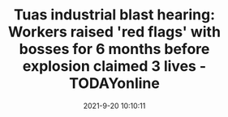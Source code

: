 ---
"title": "Tuas industrial blast hearing: Workers raised 'red flags' with bosses for 6 months before explosion claimed 3 lives - TODAYonline"
"date": "2021-9-20 10:10:11"
"feed_name": "GOOGLENEWSINDUSTRIAL"
"feed_website": "https://news.google.com/search?q=industrial%2Bincident&hl=en-US&gl=US&ceid=US:en"
"feed_rss": "https://news.google.com/rss/search?q=industrial%2Bincident&hl=en-US&gl=US&ceid=US:en"
"link": "https://www.todayonline.com/singapore/tuas-industrial-blast-hearing-workers-raised-red-flags-bosses-6-months-explosion-claimed-3"
"file": "_posts/2021-1-1-a3d9696ea1929d891307e7a7478fdeaea64708b4.md"
"accident": "1"
"drilling": "0"
"dead": "3"
"injured": "0"
"where": "industrial site"
---